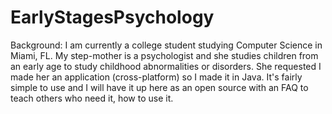 # EarlyStagesPsychology
Background: I am currently a college student studying Computer Science in Miami, FL. My step-mother is a psychologist and she studies children from an early age to study childhood abnormalities or disorders. She requested I made her an application (cross-platform) so I made it in Java. It's fairly simple to use and I will have it up here as an open source with an FAQ to teach others who need it, how to use it.

